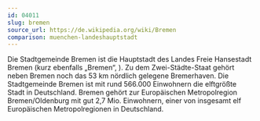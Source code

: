 ```yaml
---
id: 04011
slug: bremen
source_url: https://de.wikipedia.org/wiki/Bremen
comparison: muenchen-landeshauptstadt
---
```


Die Stadtgemeinde Bremen ist die Hauptstadt des Landes Freie Hansestadt Bremen (kurz ebenfalls „Bremen“, ). Zu dem Zwei-Städte-Staat gehört neben Bremen noch das 53 km nördlich gelegene Bremerhaven. Die Stadtgemeinde Bremen ist mit rund 566.000 Einwohnern die elftgrößte Stadt in Deutschland. Bremen gehört zur Europäischen Metropolregion Bremen/Oldenburg mit gut 2,7 Mio. Einwohnern, einer von insgesamt elf Europäischen Metropolregionen in Deutschland.
